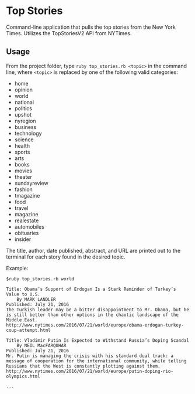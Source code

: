 # Top Stories
Command-line application that pulls the top stories from the New York Times. Utilizes the TopStoriesV2 API from NYTimes.

## Usage
From the project folder, type `ruby top_stories.rb <topic>` in the command line, where `<topic>` is replaced by one of the following valid categories:
* home
* opinion
* world
* national
* politics
* upshot
* nyregion
* business
* technology
* science
* health
* sports
* arts
* books
* movies
* theater
* sundayreview
* fashion
* tmagazine
* food
* travel
* magazine
* realestate
* automobiles
* obituaries
* insider

The title, author, date published, abstract, and URL are printed out to the terminal for each story found in the desired topic.

Example:

```
$ruby top_stories.rb world

Title: Obama’s Support of Erdogan Is a Stark Reminder of Turkey’s Value to U.S.
	By MARK LANDLER
Published: July 21, 2016
The Turkish leader may be a bitter disappointment to Mr. Obama, but he is still better than other options in the chaotic landscape of the Middle East.
http://www.nytimes.com/2016/07/21/world/europe/obama-erdogan-turkey-coup-attempt.html

Title: Vladimir Putin Is Expected to Withstand Russia’s Doping Scandal
	By NEIL MacFARQUHAR
Published: July 21, 2016
Mr. Putin is managing the crisis with his standard dual track: a message of cooperation for the international community, while telling Russians that the West is constantly plotting against them.
http://www.nytimes.com/2016/07/21/world/europe/putin-doping-rio-olympics.html

...
```
